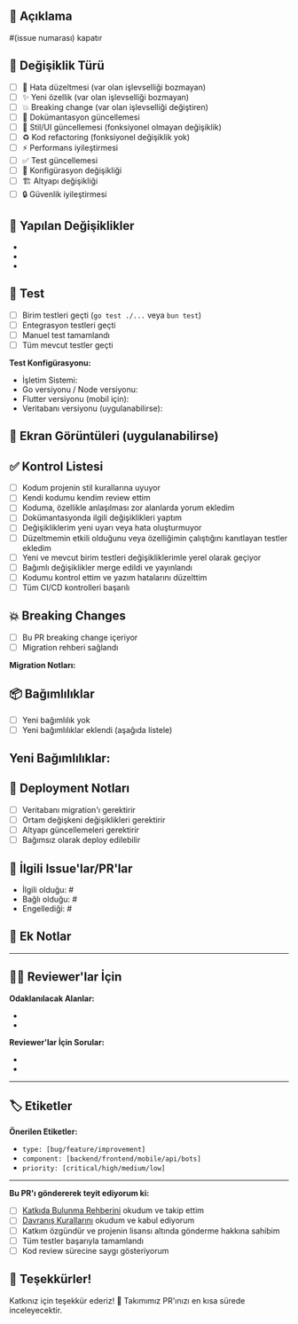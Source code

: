 ## 📝 Açıklama

<!-- Değişiklikleriniz hakkında kısa bir açıklama sağlayın -->

#(issue numarası) kapatır

## 🎯 Değişiklik Türü

<!-- İlgili seçeneği 'x' ile işaretleyin -->

- [ ] 🐛 Hata düzeltmesi (var olan işlevselliği bozmayan)
- [ ] ✨ Yeni özellik (var olan işlevselliği bozmayan)
- [ ] 💥 Breaking change (var olan işlevselliği değiştiren)
- [ ] 📝 Dokümantasyon güncellemesi
- [ ] 🎨 Stil/UI güncellemesi (fonksiyonel olmayan değişiklik)
- [ ] ♻️ Kod refactoring (fonksiyonel değişiklik yok)
- [ ] ⚡ Performans iyileştirmesi
- [ ] ✅ Test güncellemesi
- [ ] 🔧 Konfigürasyon değişikliği
- [ ] 🏗️ Altyapı değişikliği
- [ ] 🔒 Güvenlik iyileştirmesi

## 🔧 Yapılan Değişiklikler

<!-- Yaptığınız spesifik değişiklikleri listeleyin -->

- 
- 
- 

## 🧪 Test

<!-- Çalıştırdığınız testleri ve nasıl tekrarlanacağını açıklayın -->

- [ ] Birim testleri geçti (`go test ./...` veya `bun test`)
- [ ] Entegrasyon testleri geçti
- [ ] Manuel test tamamlandı
- [ ] Tüm mevcut testler geçti

**Test Konfigürasyonu:**
- İşletim Sistemi:
- Go versiyonu / Node versiyonu:
- Flutter versiyonu (mobil için):
- Veritabanı versiyonu (uygulanabilirse):

## 📸 Ekran Görüntüleri (uygulanabilirse)

<!-- Değişikliklerinizi açıklamak için ekran görüntüleri ekleyin -->

## ✅ Kontrol Listesi

<!-- Tamamlanan maddeleri 'x' ile işaretleyin -->

- [ ] Kodum projenin stil kurallarına uyuyor
- [ ] Kendi kodumu kendim review ettim
- [ ] Koduma, özellikle anlaşılması zor alanlarda yorum ekledim
- [ ] Dokümantasyonda ilgili değişiklikleri yaptım
- [ ] Değişikliklerim yeni uyarı veya hata oluşturmuyor
- [ ] Düzeltmemin etkili olduğunu veya özelliğimin çalıştığını kanıtlayan testler ekledim
- [ ] Yeni ve mevcut birim testleri değişikliklerimle yerel olarak geçiyor
- [ ] Bağımlı değişiklikler merge edildi ve yayınlandı
- [ ] Kodumu kontrol ettim ve yazım hatalarını düzelttim
- [ ] Tüm CI/CD kontrolleri başarılı

## 💥 Breaking Changes

<!-- Bu bir breaking change ise, etkisini ve migration yolunu açıklayın -->

- [ ] Bu PR breaking change içeriyor
- [ ] Migration rehberi sağlandı

**Migration Notları:**
<!-- Uygulanabilirse, kullanıcıların kodlarını nasıl güncellemeleri gerektiğini açıklayın -->

## 📦 Bağımlılıklar

<!-- Bu değişiklik için gereken bağımlılıkları listeleyin -->

- [ ] Yeni bağımlılık yok
- [ ] Yeni bağımlılıklar eklendi (aşağıda listele)

**Yeni Bağımlılıklar:**
- 

## 🚀 Deployment Notları

<!-- Özel deployment düşünceleri? -->

- [ ] Veritabanı migration'ı gerektirir
- [ ] Ortam değişkeni değişiklikleri gerektirir
- [ ] Altyapı güncellemeleri gerektirir
- [ ] Bağımsız olarak deploy edilebilir

## 🔗 İlgili Issue'lar/PR'lar

<!-- İlgili issue veya PR'ları bağlayın -->

- İlgili olduğu: #
- Bağlı olduğu: #
- Engellediği: #

## 📌 Ek Notlar

<!-- Reviewer'ların bilmesi gereken ek bilgiler -->

---

## 👨‍💻 Reviewer'lar İçin

**Odaklanılacak Alanlar:**
<!-- Reviewer'lara dikkatlerini nereye odaklamaları gerektiğini söyleyin -->

- 
- 

**Reviewer'lar İçin Sorular:**
<!-- Özel sorular veya endişeler? -->

- 
- 

---

## 🏷️ Etiketler

<!-- Bu PR için uygun etiketleri ekleyin -->

**Önerilen Etiketler:**
- `type: [bug/feature/improvement]`
- `component: [backend/frontend/mobile/api/bots]`
- `priority: [critical/high/medium/low]`

---

**Bu PR'ı göndererek teyit ediyorum ki:**
- [ ] [Katkıda Bulunma Rehberini](../CONTRIBUTING.md) okudum ve takip ettim
- [ ] [Davranış Kurallarını](../CODE_OF_CONDUCT.md) okudum ve kabul ediyorum
- [ ] Katkım özgündür ve projenin lisansı altında gönderme hakkına sahibim
- [ ] Tüm testler başarıyla tamamlandı
- [ ] Kod review sürecine saygı gösteriyorum

## 🎉 Teşekkürler!

Katkınız için teşekkür ederiz! 🚀 Takımımız PR'ınızı en kısa sürede inceleyecektir.